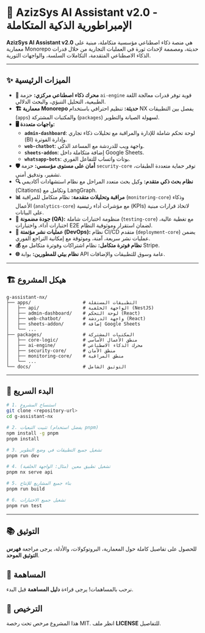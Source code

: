# 🚀 AzizSys AI Assistant v2.0 - الإمبراطورية الذكية المتكاملة

**AzizSys AI Assistant v2.0** هي منصة ذكاء اصطناعي مؤسسية متكاملة، مبنية على معمارية Monorepo حديثة، ومصممة لإحداث ثورة في العمليات التجارية من خلال قدرات الذكاء الاصطناعي المتقدمة، التكاملات السلسة، والواجهات الثورية.

---

## ✨ الميزات الرئيسية

- **🧠 محرك ذكاء اصطناعي مركزي:** حزمة `ai-engine` قوية توفر قدرات معالجة اللغة الطبيعية، التحليل التنبؤي، والبحث الدلالي.
- **🏗️ معمارية Monorepo حديثة:** تنظيم احترافي باستخدام NX يفصل بين التطبيقات (`apps`) والمكتبات المشتركة (`packages`) لسهولة الصيانة والتطوير.
- **🖥️ واجهات متعددة:**
  - **`admin-dashboard`**: لوحة تحكم شاملة للإدارة والمراقبة مع تحليلات ذكاء تجاري (BI) وإدارة الفوترة.
  - **`web-chatbot`**: واجهة ويب للدردشة مع المساعد الذكي.
  - **`sheets-addon`**: إضافة متكاملة داخل Google Sheets.
  - **`whatsapp-bots`**: بوتات واتساب للتفاعل الفوري.
- **🛡️ أمان على مستوى مؤسسي:** حزمة `security-core` توفر حماية متعددة الطبقات، تشفير، وتدقيق أمني.
- **🔍 نظام بحث ذكي متقدم:** وكيل بحث متعدد المراحل مع نظام استشهادات أكاديمي (Citations) وتكامل مع LangGraph.
- **📊 مراقبة وتحليلات متقدمة:** نظام متكامل للمراقبة (`monitoring-core`) وذكاء الأعمال (`analytics-core`) مع مؤشرات أداء رئيسية (KPIs) لاتخاذ قرارات مبنية على البيانات.
- **🧪 جودة مضمونة (QA):** منظومة اختبارات شاملة (`testing-core`) مع تغطية عالية، اختبارات أداء، واختبارات E2E لضمان استقرار وموثوقية النظام.
- **🚀 عمليات نشر مؤتمتة (DevOps):** نظام CI/CD متقدم (`deployment-core`) يضمن عمليات نشر سريعة، آمنة، وموثوقة مع إمكانية التراجع الفوري.
- **💰 نظام فوترة متكامل:** نظام اشتراكات وفوترة متكامل مع Stripe.
- **🌐 نظام بيئي للمطورين:** بوابة API عامة وسوق للتطبيقات والإضافات.

---

## 🏗️ هيكل المشروع

```
g-assistant-nx/
├── apps/                   # التطبيقات المستقلة
│   ├── api/                # الواجهة الخلفية (NestJS)
│   ├── admin-dashboard/    # لوحة التحكم (React)
│   ├── web-chatbot/        # واجهة الدردشة (React)
│   ├── sheets-addon/       # إضافة Google Sheets
│   └── ...
├── packages/               # المكتبات المشتركة
│   ├── core-logic/         # منطق الأعمال الأساسي
│   ├── ai-engine/          # محرك الذكاء الاصطناعي
│   ├── security-core/      # منطق الأمان
│   ├── monitoring-core/    # منطق المراقبة
│   └── ...
└── docs/                   # التوثيق الشامل
```

---

## 🚀 البدء السريع

```bash
# 1. استنساخ المشروع
git clone <repository-url>
cd g-assistant-nx

# 2. تثبيت التبعيات (يفضل استخدام pnpm)
npm install -g pnpm
pnpm install

# 3. تشغيل جميع التطبيقات في وضع التطوير
pnpm run dev

# 4. تشغيل تطبيق معين (مثال: الواجهة الخلفية)
pnpm nx serve api

# 5. بناء جميع المشاريع للإنتاج
pnpm run build

# 6. تشغيل جميع الاختبارات
pnpm run test
```

---

## 📚 التوثيق

للحصول على تفاصيل كاملة حول المعمارية، البروتوكولات، والأدلة، يرجى مراجعة **فهرس التوثيق الموحد**.

## 🤝 المساهمة

نرحب بالمساهمات! يرجى قراءة **دليل المساهمة** قبل البدء.

## 📄 الترخيص

هذا المشروع مرخص تحت رخصة MIT. انظر ملف **LICENSE** للتفاصيل.